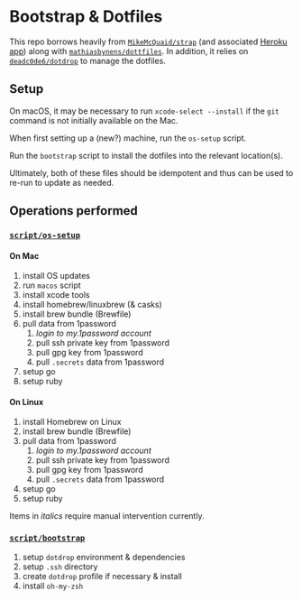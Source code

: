 # Bootstrap & Dotfiles

This repo borrows heavily from [`MikeMcQuaid/strap`](https://github.com/MikeMcQuaid/strap) (and associated [Heroku app](https://macos-strap.herokuapp.com/)) along with [`mathiasbynens/dottfiles`](https://github.com/mathiasbynens/dotfiles).
In addition, it relies on [`deadc0de6/dotdrop`](https://github.com/deadc0de6/dotdrop/) to manage the dotfiles.

## Setup

On macOS, it may be necessary to run `xcode-select --install` if the `git` command is not initially available on the Mac.

When first setting up a (new?) machine, run the `os-setup` script.

Run the `bootstrap` script to install the dotfiles into the relevant location(s).

Ultimately, both of these files should be idempotent and thus can be used to re-run to update as needed.

## Operations performed

### [`script/os-setup`](script/os-setup)

#### On Mac
1. install OS updates
1. run `macos` script
1. install xcode tools
1. install homebrew/linuxbrew (& casks)
1. install brew bundle (Brewfile)
1. pull data from 1password
    1. *login to my.1password account*
    1. pull ssh private key from 1password
    1. pull gpg key from 1password
    1. pull `.secrets` data from 1password
1. setup go
1. setup ruby

#### On Linux
1. install Homebrew on Linux
1. install brew bundle (Brewfile)
1. pull data from 1password
    1. *login to my.1password account*
    1. pull ssh private key from 1password
    1. pull gpg key from 1password
    1. pull `.secrets` data from 1password
1. setup go
1. setup ruby

Items in *italics* require manual intervention currently.

### [`script/bootstrap`](script/bootstrap)

1. setup `dotdrop` environment & dependencies
1. setup `.ssh` directory
1. create `dotdrop` profile if necessary & install
1. install `oh-my-zsh`
